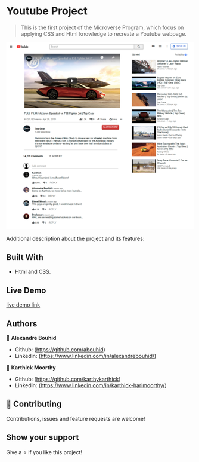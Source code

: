 # Youtube Project

> This is the first project of the Microverse Program, which focus on applying CSS and Html knowledge to recreate a Youtube webpage.

![screenshot](./images/youtube.png)

Additional description about the project and its features:

## Built With

- Html and CSS.

## Live Demo

[live demo link](https://abouhid.github.io/youtube_project/)


## Authors

👤 **Alexandre Bouhid**

- Github: (https://github.com/abouhid)
- Linkedin: (https://www.linkedin.com/in/alexandrebouhid/)

👤 **Karthick Moorthy**

- Github: (https://github.com/karthykarthick)
- Linkedin: (https://www.linkedin.com/in/karthick-harimoorthy/)

## 🤝 Contributing

Contributions, issues and feature requests are welcome!


## Show your support

Give a ⭐️ if you like this project!
